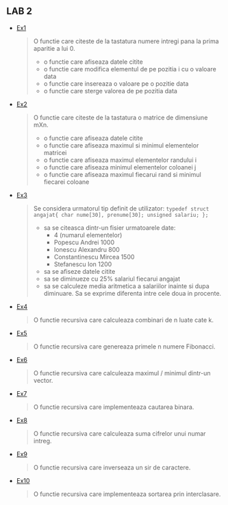 ## LAB 2

- [Ex1](./Ex1.c)
    > O functie care citeste de la tastatura numere intregi pana la prima aparitie a lui 0.
    >   - o functie care afiseaza datele citite
    >   - o functie care modifica elementul de pe pozitia i cu o valoare data
    >   - o functie care insereaza o valoare pe o pozitie data
    >   - o functie care sterge valorea de pe pozitia data
- [Ex2](./Ex2.c)
    > O functie care citeste de la tastatura o matrice de dimensiune mXn.
    >   - o functie care afiseaza datele citite
    >   - o functie care afiseaza maximul si minimul elementelor matricei
    >   - o functie care afiseaza maximul elementelor randului i
    >   - o functie care afiseaza minimul elementelor coloanei j
    >   - o functie care afiseaza maximul fiecarui rand si minimul fiecarei coloane
- [Ex3](./Ex3.c)
    > Se considera urmatorul tip definit de utilizator:
    >   `typedef struct angajat{
        char nume[30], prenume[30];
        unsigned salariu;
    };`
    >   - sa se citeasca dintr-un fisier urmatoarele date:
    >       - 4 (numarul elementelor)
    >       - Popescu Andrei 1000
    >       - Ionescu Alexandru 800
    >       - Constantinescu Mircea 1500
    >       - Stefanescu Ion 1200
    >   - sa se afiseze datele citite
    >   - sa se diminueze cu 25% salariul fiecarui angajat
    >   - sa se calculeze media aritmetica a salariilor inainte si dupa diminuare. Sa se exprime diferenta intre cele doua in procente.
- [Ex4](./Ex4.c)
    > O functie recursiva care calculeaza combinari de n luate cate k.
- [Ex5](./Ex5.c)
    > O functie recursiva care genereaza primele n numere Fibonacci.
- [Ex6](./Ex6.c)
    > O functie recursiva care calculeaza maximul / minimul dintr-un vector.
- [Ex7](./Ex7.c)
    > O functie recursiva care implementeaza cautarea binara.
- [Ex8](./Ex8.c)
    > O functie recursiva care calculeaza suma cifrelor unui numar intreg.
- [Ex9](./Ex9.c)
    > O functie recursiva care inverseaza un sir de caractere.
- [Ex10](./Ex10.c)
    > O functie recursiva care implementeaza sortarea prin interclasare.